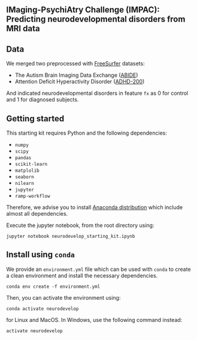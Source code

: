 ## IMaging-PsychiAtry Challenge (IMPAC): Predicting neurodevelopmental disorders from MRI data

## Data
We merged two preprocessed with [FreeSurfer](https://surfer.nmr.mgh.harvard.edu/fswiki/FreeSurferWiki) datasets:
* The Autism Brain Imaging Data Exchange ([ABIDE](http://fcon_1000.projects.nitrc.org/indi/abide/)) 
* Attention Deficit Hyperactivity Disorder ([ADHD-200](http://fcon_1000.projects.nitrc.org/indi/adhd200/)) 

And indicated neurodevelopmental disorders in feature `fx` as 0 for control and 1 for diagnosed subjects. 

## Getting started

This starting kit requires Python and the following dependencies:

* `numpy`
* `scipy`
* `pandas`
* `scikit-learn`
* `matplolib`
* `seaborn`
* `nilearn`
* `jupyter`
* `ramp-workflow`

Therefore, we advise you to install [Anaconda
distribution](https://www.anaconda.com/download/) which include almost all
dependencies.

Execute the jupyter notebook, from the root directory using:

```
jupyter notebook neurodevelop_starting_kit.ipynb
```


## Install using `conda` 

We provide an `environment.yml` file which can be used with `conda` to
create a clean environment and install the necessary dependencies.

```
conda env create -f environment.yml
```

Then, you can activate the environment using:

```
conda activate neurodevelop
```

for Linux and MacOS. In Windows, use the following command instead:

```
activate neurodevelop
```
